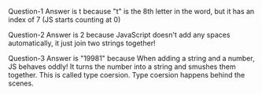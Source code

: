 Question-1
Answer is t because "t" is the 8th letter in the word, but it has an index of 7 (JS starts counting at 0)

Question-2
Answer is 2 because JavaScript doesn't add any spaces automatically, it just join two strings together!

Question-3
Answer is "19981" because When adding a string and a number, JS behaves oddly! It turns the number into a string and smushes them together. This is called type coersion. Type coersion happens behind the scenes.
